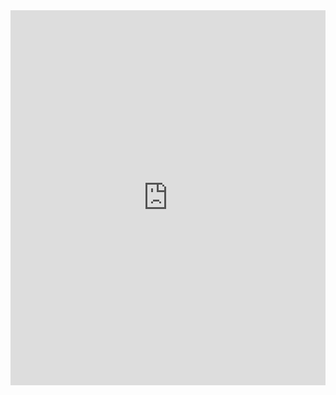 <iframe allow="camera; geolocation; microphone; fullscreen; autoplay; encrypted-media; picture-in-picture; clipboard-read; clipboard-write" class="marimo-embed" frameborder="0" height="600px" src="https://marimo.app/?code=import+marimo%0Aapp+%3D+marimo.App%28width%3D%22wide%22%29%0A%0A%40app.cell%0Aasync+def+_%28%29%3A%0A++++try%3A%0A++++++++import+micropip%0A++++++++micropip.add_mock_package%28%27packaging%27%2C+%2725.0%27%29%0A%0A++++++++await+micropip.install%28%22https%3A%2F%2Fwww.piwheels.org%2Fsimple%2Fconstruct%2Fconstruct-2.10.68-py3-none-any.whl%22%29%0A++++++++await+micropip.install%28%22https%3A%2F%2Fwww.piwheels.org%2Fsimple%2Fjyutping%2Fjyutping-0.3.4-py2.py3-none-any.whl%22%29%0A++++++++await+micropip.install%28%22https%3A%2F%2Fwww.piwheels.org%2Fsimple%2Fmido-fix%2Fmido_fix-1.2.12-py2.py3-none-any.whl%22%29%0A++++++++await+micropip.install%28%22https%3A%2F%2Fwww.piwheels.org%2Fsimple%2Fwanakana-python%2Fwanakana_python-1.2.2-py3-none-any.whl%22%29%0A++++++++await+micropip.install%28%22ruamel-yaml%22%29%0A++++++++await+micropip.install%28%22lxml%22%29%0A%0A++++++++await+micropip.install%28%22zstandard%22%29%0A++++++++micropip.add_mock_package%28%27zstandard%27%2C+%270.23.0%27%29%0A%0A++++++++micropip.add_mock_package%28%27pydantic%27%2C+%272.11.7%27%29%0A++++++++micropip.add_mock_package%28%27pydantic-core%27%2C+%272.33.2%27%29%0A++++++++micropip.add_mock_package%28%27typing-extensions%27%2C+%274.14.0%27%29%0A%0A++++++++await+micropip.install%28%22pycryptodome%22%29%0A++++++++micropip.add_mock_package%28%27pycryptodomex%27%2C+%223.23.0%22%29%0A++++++++await+micropip.install%28%22pyzipper%22%29%0A%0A++++++++await+micropip.install%28%22libresvip%22%29%0A++++++++micropip.remove_mock_package%28%27packaging%27%29%0A++++++++micropip.remove_mock_package%28%27pycryptodomex%27%29%0A++++++++micropip.remove_mock_package%28%27pydantic%27%29%0A++++++++micropip.remove_mock_package%28%27pydantic-core%27%29%0A++++++++micropip.remove_mock_package%28%27typing-extensions%27%29%0A++++++++micropip.remove_mock_package%28%27zstandard%27%29%0A++++except+ImportError%3A%0A++++++++pass%0A++++return+%28micropip%2C%29%0A%0A%40app.cell%0Adef+_%28%29%3A%0A++++import+marimo+as+mo%0A++++return+%28mo%2C%29%0A%0A%40app.cell%0Adef+_%28mo%29%3A%0A++++from+libresvip.core.config+import+Language%2C+settings%0A++++from+libresvip.extension.manager+import+get_translation%0A++++from+libresvip.utils+import+translation%0A++++from+libresvip.utils.translation+import+gettext_lazy+as+_%0A%0A++++def+on_change_language%28value%3A+str%29%3A%0A++++++++if+value+%3D%3D+%22%E7%AE%80%E4%BD%93%E4%B8%AD%E6%96%87%22%3A%0A++++++++++++settings.language+%3D+Language.CHINESE%0A++++++++else%3A%0A++++++++++++settings.language+%3D+Language.ENGLISH%0A++++++++translation.singleton_translation+%3D+get_translation%28%29%0A%0A++++language_select+%3D+mo.ui.dropdown%28%0A++++++++%5B%27English%27%2C+%27%E7%AE%80%E4%BD%93%E4%B8%AD%E6%96%87%27%5D%2C%0A++++++++label%3D%22Language%2F%E8%AF%AD%E8%A8%80%22%2C%0A++++++++on_change%3Don_change_language%0A++++%29%0A++++language_select%0A++++return+%28%0A++++++++Language%2C%0A++++++++get_translation%2C%0A++++++++language_select%2C%0A++++++++on_change_language%2C%0A++++++++settings%2C%0A++++++++translation%2C%0A++++%29%0A%0A%40app.cell%0Adef+_%28mo%29%3A%0A++++import+enum%0A++++from+functools+import+partial%0A++++from+typing+import+Any%2C+get_args%2C+get_type_hints%0A%0A++++from+pydantic+import+BaseModel%0A++++from+pydantic_core+import+PydanticUndefined%0A++++from+pydantic_extra_types.color+import+Color%0A%0A++++from+libresvip.model.base+import+BaseComplexModel%0A++++from+libresvip.utils.translation+import+gettext_lazy+as+_%0A%0A++++def+generate_model_json_schema%28option_class%3A+type%5BBaseModel%5D%29+-%3E+tuple%5Bdict%5Bstr%2C+Any%5D%2C+mo.vstack%5D%3A%0A++++++++option_dict+%3D+%7B%7D%0A++++++++for+option_key%2C+field_info+in+option_class.model_fields.items%28%29%3A%0A++++++++++++default_value+%3D+None+if+field_info.default+is+PydanticUndefined+else+field_info.default%0A++++++++++++if+issubclass%28field_info.annotation%2C+bool%29%3A%0A++++++++++++++++option_dict%5Boption_key%5D+%3D+mo.ui.switch%28%0A++++++++++++++++++++value%3Ddefault_value%2C%0A++++++++++++++++++++label%3D_%28field_info.title%29%2C%0A++++++++++++++++%29%0A++++++++++++elif+issubclass%28field_info.annotation%2C+enum.Enum%29%3A%0A++++++++++++++++annotations+%3D+get_type_hints%28field_info.annotation%2C+include_extras%3DTrue%29%0A++++++++++++++++choices+%3D+%7B%7D%0A++++++++++++++++for+enum_item+in+field_info.annotation%3A%0A++++++++++++++++++++if+enum_item.name+in+annotations%3A%0A++++++++++++++++++++++++annotated_args+%3D+list%28%0A++++++++++++++++++++++++++++get_args%28annotations%5Benum_item.name%5D%29%2C%0A++++++++++++++++++++++++%29%0A++++++++++++++++++++++++if+len%28annotated_args%29+%3E%3D+2%3A%0A++++++++++++++++++++++++++++enum_field+%3D+annotated_args%5B1%5D%0A++++++++++++++++++++++++else%3A%0A++++++++++++++++++++++++++++continue%0A++++++++++++++++++++++++choices%5B_%28enum_field.title%29%5D+%3D+enum_item.value%0A++++++++++++++++++++++++if+isinstance%28default_value%2C+enum.Enum%29+and+default_value.name+%3D%3D+enum_item.name%3A%0A++++++++++++++++++++++++++++default_value+%3D+_%28enum_field.title%29%0A++++++++++++++++option_dict%5Boption_key%5D+%3D+mo.ui.dropdown%28%0A++++++++++++++++++++choices%2C%0A++++++++++++++++++++value%3Ddefault_value%2C%0A++++++++++++++++++++label%3D_%28field_info.title%29%2C%0A++++++++++++++++%29%0A++++++++++++elif+issubclass%28field_info.annotation%2C+int%29%3A%0A++++++++++++++++option_dict%5Boption_key%5D+%3D+mo.ui.number%28%0A++++++++++++++++++++value%3Ddefault_value%2C%0A++++++++++++++++++++label%3D_%28field_info.title%29%2C%0A++++++++++++++++%29%0A++++++++++++elif+issubclass%28field_info.annotation%2C+float%29%3A%0A++++++++++++++++option_dict%5Boption_key%5D+%3D+mo.ui.number%28%0A++++++++++++++++++++value%3Ddefault_value%2C%0A++++++++++++++++++++label%3D_%28field_info.title%29%2C%0A++++++++++++++++%29%0A++++++++++++else%3A%0A++++++++++++++++if+issubclass%28field_info.annotation%2C+BaseComplexModel%29%3A%0A++++++++++++++++++++default_value+%3D+field_info.annotation.default_repr%28%29%0A++++++++++++++++option_dict%5Boption_key%5D+%3D+mo.ui.text%28%0A++++++++++++++++++++value%3Ddefault_value%2C%0A++++++++++++++++++++label%3D_%28field_info.title%29%2C%0A++++++++++++++++%29%0A++++++++return+option_dict%2C+mo.vstack%28list%28option_dict.values%28%29%29%29%0A++++return+%28%0A++++++++Any%2C%0A++++++++BaseComplexModel%2C%0A++++++++BaseModel%2C%0A++++++++Color%2C%0A++++++++PydanticUndefined%2C%0A++++++++enum%2C%0A++++++++generate_model_json_schema%2C%0A++++++++get_args%2C%0A++++++++get_type_hints%2C%0A++++++++partial%2C%0A++++%29%0A%0A%40app.cell%0Adef+_%28language_select%2C+mo%29%3A%0A++++from+libresvip.extension.manager+import+plugin_manager%0A++++from+libresvip.utils.translation+import+gettext_lazy+as+_%0A%0A++++mo.stop%28language_select.value+is+None%2C+mo.md%28%22%22%29%29%0A%0A++++format_choices+%3D+%7B%0A++++++++_%28plugin.file_format+or+%22%22%29+%2B+f%22+%28%2A.%7Bplugin.suffix%7D%29%22%3A+identifier%0A++++++++for+identifier%2C+plugin+in+plugin_manager.plugin_registry.items%28%29%0A++++%7D%0A++++input_format_select+%3D+mo.ui.dropdown%28%0A++++++++format_choices%2C%0A++++++++label%3D_%28%22Import+format%22%29%2C%0A++++%29%0A++++output_format_select+%3D+mo.ui.dropdown%28%0A++++++++format_choices%2C%0A++++++++label%3D_%28%22Export+format%22%29%2C%0A++++%29%0A%0A++++mo.vstack%28%5B%0A++++++++input_format_select%2C%0A++++++++output_format_select%0A++++%5D%29%0A++++return+input_format_select%2C+output_format_select%2C+plugin_manager%0A%0A%40app.cell%0Adef+_%28%0A++++generate_model_json_schema%2C%0A++++get_type_hints%2C%0A++++input_format_select%2C%0A++++language_select%2C%0A++++mo%2C%0A++++output_format_select%2C%0A++++plugin_manager%2C%0A%29%3A%0A++++from+libresvip.utils.translation+import+gettext_lazy+as+_%0A++++mo.stop%28language_select.value+is+None+or+input_format_select.value+is+None+or+output_format_select.value+is+None%2C+mo.md%28%22%22%29%29%0A%0A++++input_plugin+%3D+plugin_manager.plugin_registry%5Binput_format_select.value%5D%0A++++input_options_cls+%3D+get_type_hints%28input_plugin.plugin_object.load%29%5B%22options%22%5D%0A++++input_options_dict%2C+input_options_form+%3D+generate_model_json_schema%28input_options_cls%29%0A++++output_plugin+%3D+plugin_manager.plugin_registry%5Boutput_format_select.value%5D%0A++++output_options_cls+%3D+get_type_hints%28output_plugin.plugin_object.dump%29%5B%22options%22%5D%0A++++output_options_dict%2C+output_options_form+%3D+generate_model_json_schema%28output_options_cls%29%0A++++tabs+%3D+mo.ui.tabs%28%7B%0A++++++++_%28%22Input+Options%22%29%3A+input_options_form%2C%0A++++++++_%28%22Output+Options%22%29%3A+output_options_form%2C%0A++++%7D%29%0A++++tabs%0A++++return+%28%0A++++++++input_options_cls%2C%0A++++++++input_options_dict%2C%0A++++++++input_options_form%2C%0A++++++++input_plugin%2C%0A++++++++output_options_cls%2C%0A++++++++output_options_dict%2C%0A++++++++output_options_form%2C%0A++++++++output_plugin%2C%0A++++++++tabs%2C%0A++++%29%0A%0A%40app.cell%0Adef+_%28input_format_select%2C+language_select%2C+mo%2C+output_format_select%29%3A%0A++++from+libresvip.utils.translation+import+gettext_lazy+as+_%0A++++mo.stop%28language_select.value+is+None+or+input_format_select.value+is+None+or+output_format_select.value+is+None%2C+mo.md%28%22%22%29%29%0A%0A++++f+%3D+mo.ui.file%28label%3D_%28%22Drag+and+drop+files+here+or+click+to+upload%22%29%2C+kind%3D%22area%22%29%0A++++btn+%3D+mo.ui.run_button%28label%3D_%28%22Start+Conversion%22%29%29%0A++++mo.vstack%28%5B%0A++++++++f%2C%0A++++++++btn%2C%0A++++%5D%29%0A++++return+btn%2C+f%0A%0A%40app.cell%0Adef+_%28%0A++++btn%2C%0A++++f%2C%0A++++input_options_cls%2C%0A++++input_options_dict%2C%0A++++input_plugin%2C%0A++++mo%2C%0A++++output_format_select%2C%0A++++output_options_cls%2C%0A++++output_options_dict%2C%0A++++output_plugin%2C%0A%29%3A%0A++++import+pathlib%0A++++import+tempfile%0A%0A++++from+libresvip.utils.translation+import+gettext_lazy+as+_%0A%0A++++mo.stop%28f.contents%280%29+is+None+or+btn.value+is+False%2C+mo.md%28%22%22%29%29%0A%0A++++temp_path+%3D+pathlib.Path%28tempfile.mkdtemp%28%29%29%0A%0A++++input_file_data+%3D+f.value%5B0%5D%0A++++input_option+%3D+input_options_cls.model_validate%28%7B%0A++++++++k%3A+v.value+for+k%2C+v+in+input_options_dict.items%28%29%0A++++%7D%29%0A++++output_option+%3D+output_options_cls.model_validate%28%7B%0A++++++++k%3A+v.value+for+k%2C+v+in+output_options_dict.items%28%29%0A++++%7D%29%0A++++has_error+%3D+False%0A++++cur_dir+%3D+pathlib.Path%28%22.%22%29%0A++++child_file+%3D+%28temp_path+%2F+input_file_data.name%29%0A++++child_file.write_bytes%28input_file_data.contents%29%0A++++target_file+%3D+%28cur_dir+%2F+input_file_data.name%29.with_suffix%28f%22.%7Boutput_format_select.value%7D%22%29%0A++++project+%3D+input_plugin.plugin_object.load%28child_file%2C+input_option%29%0A++++output_plugin.plugin_object.dump%28target_file%2C+project%2C+output_option%29%0A++++mo.download%28%0A++++++++data%3Dtarget_file.read_bytes%28%29%2C%0A++++++++filename%3Dtarget_file.name%2C%0A++++++++mimetype%3D%22application%2Foctet-stream%22%2C%0A++++++++label%3D_%28%22Export%22%29%2C%0A++++%29%0A++++return+%28%0A++++++++child_file%2C%0A++++++++cur_dir%2C%0A++++++++has_error%2C%0A++++++++input_file_data%2C%0A++++++++input_option%2C%0A++++++++output_option%2C%0A++++++++pathlib%2C%0A++++++++project%2C%0A++++++++target_file%2C%0A++++++++temp_path%2C%0A++++++++tempfile%2C%0A++++%29&amp;embed=true&amp;mode=read&amp;include-code=false" style="display: block; margin: 0 auto;" width="100%"></iframe>